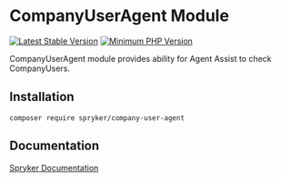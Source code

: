 # CompanyUserAgent Module
[![Latest Stable Version](https://poser.pugx.org/spryker/company-user-agent/v/stable.svg)](https://packagist.org/packages/spryker/company-user-agent)
[![Minimum PHP Version](https://img.shields.io/badge/php-%3E%3D%207.3-8892BF.svg)](https://php.net/)

CompanyUserAgent module provides ability for Agent Assist to check CompanyUsers.

## Installation

```
composer require spryker/company-user-agent
```

## Documentation

[Spryker Documentation](https://academy.spryker.com/developing_with_spryker/module_guide/modules.html)
